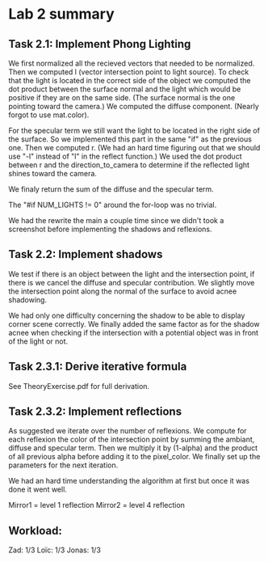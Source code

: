 # Lab 2 summary

## Task 2.1: Implement Phong Lighting

We first normalized all the recieved vectors that needed to be normalized. Then we computed l (vector intersection point to light source).
To check that the light is located in the correct side of the object we computed the dot product between the surface normal and the light which would be positive if they are on the same side. (The surface normal is the one pointing toward the camera.)
We computed the diffuse component. (Nearly forgot to use mat.color).

For the specular term we still want the light to be located in the right side of the surface. So we implemented this part in the same "if" as the previous one.
Then we computed r. (We had an hard time figuring out that we should use "-l" instead of "l" in the reflect function.)
We used the dot product between r and the direction_to_camera to determine if the reflected light shines toward the camera.

We finaly return the sum of the diffuse and the specular term.

The "#if NUM_LIGHTS != 0" around the for-loop was no trivial.

We had the rewrite the main a couple time since we didn't took a screenshot before implementing the shadows and reflexions.

## Task 2.2: Implement shadows

We test if there is an object between the light and the intersection point, if there is we cancel the diffuse and specular contribution.
We slightly move the intersection point along the normal of the surface to avoid acnee shadowing.

We had only one difficulty concerning the shadow to be able to display corner scene correctly. 
We finally added the same factor as for the shadow acnee when checking if the intersection with a potential object was in front of the light or not.

## Task 2.3.1: Derive iterative formula

See TheoryExercise.pdf for full derivation.

## Task 2.3.2: Implement reflections

As suggested we iterate over the number of reflexions.
We compute for each reflexion the color of the intersection point by summing the ambiant, diffuse and specular term. Then we multiply it by (1-alpha) and the product of all previous alpha before adding it to the pixel_color.
We finally set up the parameters for the next iteration.

We had an hard time understanding the algorithm at first but once it was done it went well.


Mirror1 = level 1 reflection
Mirror2 = level 4 reflection

## Workload:

Zad: 1/3
Loïc: 1/3
Jonas: 1/3